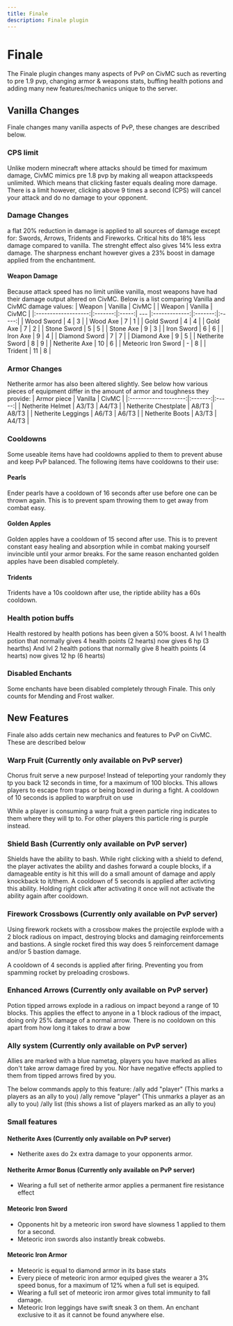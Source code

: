 ```yaml
---
title: Finale
description: Finale plugin
---
```


# Finale
The Finale plugin changes many aspects of PvP on CivMC such as reverting to pre 1.9 pvp, changing armor & weapons stats, buffing health potions and adding many new features/mechanics unique to the server.  

## Vanilla Changes
Finale changes many vanilla aspects of PvP, these changes are described below. 

### CPS limit
Unlike modern minecraft where attacks should be timed for maximum damage, CivMC mimics pre 1.8 pvp by making all weapon attackspeeds unlimited. Which means that clicking faster equals dealing more damage.
There is a limit however, clicking above 9 times a second (CPS) will cancel your attack and do no damage to your opponent.

### Damage Changes
a flat 20% reduction in damage is applied to all sources of damage except for: Swords, Arrows, Tridents and Fireworks. Critical hits do 18% less damage compared to vanilla. The strenght effect also gives 14% less extra damage. 
The sharpness enchant however gives a 23% boost in damage applied from the enchantment.

#### Weapon Damage
Because attack speed has no limit unlike vanilla, most weapons have had their damage output altered on CivMC.
Below is a list comparing Vanilla and CivMC damage values:
|       Weapon        | Vanilla | CivMC |     |    Weapon     | Vanilla | CivMC |
|:-------------------:|:-------:|:-----:| --- |:-------------:|:-------:|:-----:|
|     Wood Sword      |    4    |   3   |     |   Wood Axe    |    7    |   1   |
|     Gold Sword      |    4    |   4   |     |   Gold Axe    |    7    |   2   |
|     Stone Sword     |    5    |   5   |     |   Stone Axe   |    9    |   3   |
|     Iron Sword      |    6    |   6   |     |   Iron Axe    |    9    |   4   |
|    Diamond Sword    |    7    |   7   |     |  Diamond Axe  |    9    |   5   |
|   Netherite Sword   |    8    |   9   |     | Netherite Axe |   10    |   6   |
| Meteoric Iron Sword |    -    |   8   |     |    Trident    |   11    |   8   |


### Armor Changes
Netherite armor has also been altered slightly. See below how various pieces of equipment differ in the amount of armor and toughness they provide:
|     Armor piece      | Vanilla | CivMC |
|:--------------------:|:-------:|:-----:|
|   Netherite Helmet   |  A3/T3  | A4/T3 |
| Netherite Chestplate |  A8/T3  | A8/T3 |
|  Netherite Leggings  |  A6/T3  | A6/T3 |
|   Netherite Boots    |  A3/T3  | A4/T3 |

### Cooldowns
Some useable items have had cooldowns applied to them to prevent abuse and keep PvP balanced. The following items have cooldowns to their use: 
    
#### Pearls
Ender pearls have a cooldown of 16 seconds after use before one can be thrown again. This is to prevent spam throwing them to get away from combat easy.

#### Golden Apples
Golden apples have a cooldown of 15 second after use. This is to prevent constant easy healing and absorption while in combat making yourself invincible until your armor breaks. For the same reason enchanted golden apples have been disabled completely. 

#### Tridents
Tridents have a 10s cooldown after use, the riptide ability has a 60s cooldown. 

### Health potion buffs
Health restored by health potions has been given a 50% boost. A lvl 1 health potion that normally gives 4 health points (2 hearts) now gives 6 hp (3 hearths) And lvl 2 health potions that normally give 8 health points (4 hearts) now gives 12 hp (6 hearts)

### Disabled Enchants
Some enchants have been disabled completely through Finale. This only counts for Mending and Frost walker.

## New Features
Finale also adds certain new mechanics and features to PvP on CivMC. These are described below

### Warp Fruit (Currently only available on PvP server)
Chorus fruit serve a new purpose! Instead of teleporting your randomly they tp you back 12 seconds in time, for a maximum of 100 blocks. This allows players to escape from traps or being boxed in during a fight.
A cooldown of 10 seconds is applied to warpfruit on use

While a player is consuming a warp fruit a green particle ring indicates to them where they will tp to. For other players this particle ring is purple instead.

### Shield Bash (Currently only available on PvP server)
Shields have the ability to bash. While right clicking with a shield to defend, the player activates the ability and dashes forward a couple blocks, if a damageable entity is hit this will do a small amount of damage and apply knockback to it/them.
A cooldown of 5 seconds is applied after activting this ability. Holding right click after activating it once will not activate the ability again after cooldown.

### Firework Crossbows (Currently only available on PvP server)
Using firework rockets with a crossbow makes the projectile explode with a 2 block radious on impact, destroying blocks and damaging reinforcements and bastions.
A single rocket fired this way does 5 reinforcement damage and/or 5 bastion damage.

A cooldown of 4 seconds is applied after firing. Preventing you from spamming rocket by preloading crosbows. 

### Enhanced Arrows (Currently only available on PvP server)
Potion tipped arrows explode in a radious on impact beyond a range of 10 blocks. This applies the effect to anyone in a 1 block radious of the impact, doing only 25% damage of a normal arrow.
There is no cooldown on this apart from how long it takes to draw a bow

### Ally system (Currently only available on PvP server)
Allies are marked with a blue nametag, players you have marked as allies don't take arrow damage fired by you. Nor have negative effects applied to them from tipped arrows fired by you.

The below commands apply to this feature:
/ally add "player" (This marks a players as an ally to you)
/ally remove "player" (This unmarks a player as an ally to you)
/ally list (this shows a list of players marked as an ally to you)

### Small features
#### Netherite Axes (Currently only available on PvP server)
- Netherite axes do 2x extra damage to your opponents armor.

#### Netherite Armor Bonus (Currently only available on PvP server)
- Wearing a full set of netherite armor applies a permanent fire resistance effect 

#### Meteoric Iron Sword
- Opponents hit by a meteoric iron sword have slowness 1 applied to them for a second.
- Meteoric iron swords also instantly break cobwebs.

#### Meteoric Iron Armor
- Meteoric is equal to diamond armor in its base stats
- Every piece of meteoric iron armor equiped gives the wearer a 3% speed bonus, for a maximum of 12% when a full set is equiped.
- Wearing a full set of meteoric iron armor gives total immunity to fall damage.
- Meteoric Iron leggings have swift sneak 3 on them. An enchant exclusive to it as it cannot be found anywhere else.